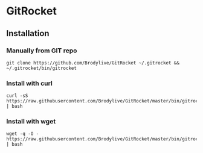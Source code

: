 # GitRocket


## Installation

### Manually from GIT repo
    git clone https://github.com/Brodylive/GitRocket ~/.gitrocket && ~/.gitrocket/bin/gitrocket
    
### Install with curl

    curl -sS https://raw.githubusercontent.com/Brodylive/GitRocket/master/bin/gitrocket.sh | bash

### Install with wget

    wget -q -O - https://raw.githubusercontent.com/Brodylive/GitRocket/master/bin/gitrocket.sh | bash